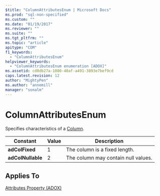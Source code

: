 ```yaml
---
$title: "ColumnAttributesEnum | Microsoft Docs"
ms.prod: "sql-non-specified"
ms.custom: ""
ms.date: "01/19/2017"
ms.reviewer: ""
ms.suite: ""
ms.tgt_pltfrm: ""
ms.topic: "article"
apitype: "COM"
f1_keywords: 
  - "ColumnAttributesEnum"
helpviewer_keywords: 
  - "ColumnAttributesEnum enumeration [ADOX]"
ms.assetid: cd0db27a-1080-40af-a491-3893e7bef9cd
caps.latest.revision: 12
author: "MightyPen"
ms.author: "annemill"
manager: "sonalm"
---
```

# ColumnAttributesEnum
Specifies characteristics of a [Column](../../../ado/reference/adox-api/column-object-adox.md).  
  
|Constant|Value|Description|  
|--------------|-----------|-----------------|  
|**adColFixed**|1|The column is a fixed length.|  
|**adColNullable**|2|The column may contain null values.|  
  
## Applies To  
 [Attributes Property (ADOX)](../../../ado/reference/adox-api/attributes-property-adox.md)